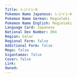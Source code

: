 ```yaml
---
﻿Title: レジイレキ
Pokemon Name Japanese: レジイレキ
Pokemon Name German: Regieleki
Pokemon Name English: Regieleki
Language Card: Japanese
National Dex Number: 894
Region: Galar
Regional Form: false
Additional Form: false
Mega: false
Gigantamax: false
Cover: false
Link: 
Owned: 
---
```

